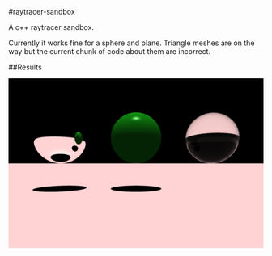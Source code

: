 #raytracer-sandbox

A c++ raytracer sandbox.

Currently it works fine for a sphere and plane.
Triangle meshes are on the way but the current chunk of code about them are incorrect.

##Results

![Alt text](/results/firstResult.png?raw=true "First result")

